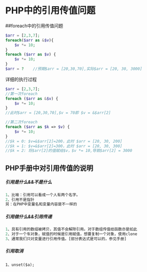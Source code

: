 # PHP中的引用传值问题

##foreach中的引用传值问题

```php
$arr = [2,3,7];
foreach($arr as &$v){
    $v *= 10;
}
foreach ($arr as $v) {
    $v *= 10;
}
$arr = ?	//预期$arr = [20,30,70],实际$arr = [20, 30, 3000]
```

详细的执行过程

```php
$arr = [2,3,7];
//第一次foreach
foreach ($arr as &$v) {
    $v *= 10;
}
//此时$arr = [20,30,70],$v = 70即 $v = &$arr[2]

//第二次foreach
foreach ($arr as $k => $v) {
    $v *= 10;
}
//$k = 0: $v=&$arr[2]=200，此时 $arr = [20, 30, 200] 
//$k = 1: $v=&$arr[2]=300，此时 $arr = [20, 30, 300] 
//$k = 2: 将$arr[2]的值赋给$v，$v *= 10,导致$arr[2] = 3000
```

## PHP手册中对引用传值的说明

##### 引用是什么&&不是什么

```php
1、比喻：引用可以看成一个人有两个名字。
2、引用不是指针
另：在PHP中变量名和变量内容是不一样的
```

##### 引用做什么&&引用传递

```php
1、具有引用的数组被拷贝，其值不会解除引用。对于数组传值给函数亦是如此
2、对于一个车对象，赋值的时候是引用赋值，想要复制一个对象，使用clone
3、通常我们只对变量进行引用传值。[部分表达式是可以的，参见手册]
```

##### 引用取消

```
1、unset($a);
```



